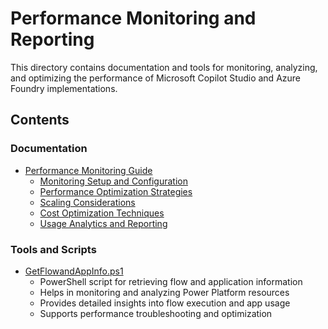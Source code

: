 # Performance Monitoring and Reporting

This directory contains documentation and tools for monitoring, analyzing, and optimizing the performance of Microsoft Copilot Studio and Azure Foundry implementations.

## Contents

### Documentation
- [Performance Monitoring Guide](./performance-monitoring-reporting.md)
  - [Monitoring Setup and Configuration](./performance-monitoring-reporting.md#monitoring-setup)
  - [Performance Optimization Strategies](./performance-monitoring-reporting.md#performance-optimization)
  - [Scaling Considerations](./performance-monitoring-reporting.md#scaling-strategies)
  - [Cost Optimization Techniques](./performance-monitoring-reporting.md#cost-optimization)
  - [Usage Analytics and Reporting](./performance-monitoring-reporting.md#usage-analytics)

### Tools and Scripts
- [GetFlowandAppInfo.ps1](./GetFlowandAppInfo.ps1)
  - PowerShell script for retrieving flow and application information
  - Helps in monitoring and analyzing Power Platform resources
  - Provides detailed insights into flow execution and app usage
  - Supports performance troubleshooting and optimization 